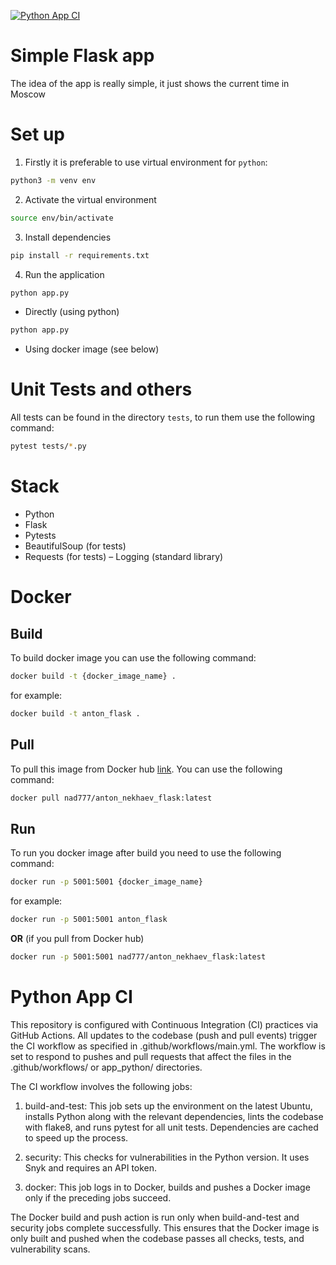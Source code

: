 [![Python App CI](https://github.com/NAD777/S24-DevOps/actions/workflows/app_python.yaml/badge.svg)](https://github.com/NAD777/S24-DevOps/actions/workflows/app_python.yaml)

# Simple Flask app
The idea of the app is really simple, it just shows the current time in Moscow

# Set up
1. Firstly it is preferable to use virtual environment for `python`:
```bash
python3 -m venv env
```
2. Activate the virtual environment
```bash
source env/bin/activate
```
3. Install dependencies
```bash
pip install -r requirements.txt
```
4. Run the application
```bash
python app.py
```
- Directly (using python)
```bash
python app.py
```
- Using docker image (see below)

# Unit Tests and others
All tests can be found in the directory `tests`, to run them use the following command:
```bash
pytest tests/*.py
```

# Stack
- Python
- Flask
- Pytests
- BeautifulSoup (for tests)
- Requests (for tests)
– Logging (standard library)

# Docker
## Build
To build docker image you can use the following command:
```bash
docker build -t {docker_image_name} .
```
for example:
```bash
docker build -t anton_flask .
```

## Pull
To pull this image from Docker hub [link](https://hub.docker.com/repository/docker/nad777/anton_nekhaev_flask/general). You can use the following command:
```bash
docker pull nad777/anton_nekhaev_flask:latest
```
## Run
To run you docker image after build you need to use the following command:
```bash
docker run -p 5001:5001 {docker_image_name}
```
for example:
```bash
docker run -p 5001:5001 anton_flask
```
**OR** (if you pull from Docker hub)
```bash
docker run -p 5001:5001 nad777/anton_nekhaev_flask:latest
```

# Python App CI

This repository is configured with Continuous Integration (CI) practices via GitHub Actions. All updates to the codebase (push and pull events) trigger the CI workflow as specified in .github/workflows/main.yml. The workflow is set to respond to pushes and pull requests that affect the files in the .github/workflows/ or app_python/ directories.

The CI workflow involves the following jobs:

1. build-and-test: This job sets up the environment on the latest Ubuntu, installs Python along with the relevant dependencies, lints the codebase with flake8, and runs pytest for all unit tests. Dependencies are cached to speed up the process. 

2. security: This checks for vulnerabilities in the Python version. It uses Snyk and requires an API token. 

3. docker: This job logs in to Docker, builds and pushes a Docker image only if the preceding jobs succeed. 

The Docker build and push action is run only when build-and-test and security jobs complete successfully. This ensures that the Docker image is only built and pushed when the codebase passes all checks, tests, and vulnerability scans.